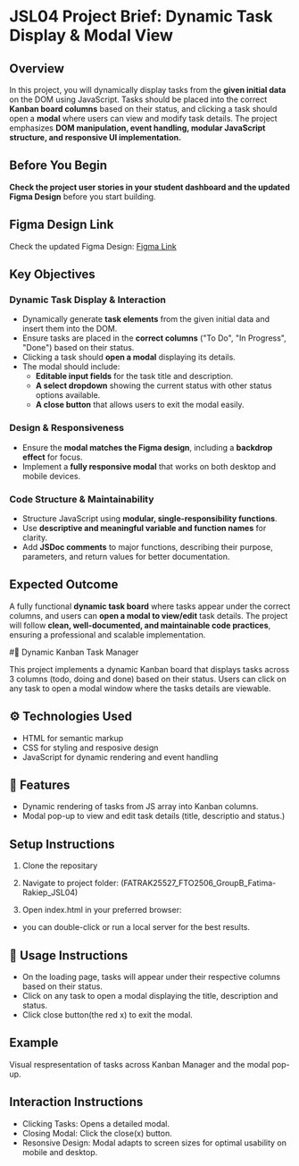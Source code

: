 # JSL04 Project Brief: Dynamic Task Display & Modal View

## Overview

In this project, you will dynamically display tasks from the **given initial data** on the DOM using JavaScript. Tasks should be placed into the correct **Kanban board columns** based on their status, and clicking a task should open a **modal** where users can view and modify task details. The project emphasizes **DOM manipulation, event handling, modular JavaScript structure, and responsive UI implementation.**

## Before You Begin

**Check the project user stories in your student dashboard and the updated Figma Design** before you start building.

## Figma Design Link

Check the updated Figma Design: [Figma Link](https://www.figma.com/design/y7bFCUYL5ZHfPeojACBXg2/Challenges-%7C-JSL?node-id=0-1&p=f&t=Ki0CZk0RAjrk9Fhs-0)

## Key Objectives

### Dynamic Task Display & Interaction

- Dynamically generate **task elements** from the given initial data and insert them into the DOM.
- Ensure tasks are placed in the **correct columns** ("To Do", "In Progress", "Done") based on their status.
- Clicking a task should **open a modal** displaying its details.
- The modal should include:
  - **Editable input fields** for the task title and description.
  - **A select dropdown** showing the current status with other status options available.
  - **A close button** that allows users to exit the modal easily.

### Design & Responsiveness

- Ensure the **modal matches the Figma design**, including a **backdrop effect** for focus.
- Implement a **fully responsive modal** that works on both desktop and mobile devices.

### Code Structure & Maintainability

- Structure JavaScript using **modular, single-responsibility functions**.
- Use **descriptive and meaningful variable and function names** for clarity.
- Add **JSDoc comments** to major functions, describing their purpose, parameters, and return values for better documentation.

## Expected Outcome

A fully functional **dynamic task board** where tasks appear under the correct columns, and users can **open a modal to view/edit** task details. The project will follow **clean, well-documented, and maintainable code practices**, ensuring a professional and scalable implementation.


#🚀 Dynamic Kanban Task Manager

This project implements a dynamic Kanban board that displays tasks across 3 columns (todo, doing and done) based on their status. Users can click on any task to open a modal window where the tasks details are viewable.

## ⚙️ Technologies Used

- HTML for semantic markup
- CSS for styling and resposive design 
- JavaScript for dynamic rendering and event handling

## 🌱 Features

- Dynamic rendering of tasks from JS array into Kanban columns.
- Modal pop-up to view and edit task details (title, descriptio and status.)

## Setup Instructions 

1. Clone the repositary

2. Navigate to project folder:
(FATRAK25527_FTO2506_GroupB_Fatima-Rakiep_JSL04)

3. Open index.html in your preferred browser:
- you can double-click or run a local server for the best results.

## 📃 Usage Instructions 

- On the loading page, tasks will appear under their respective columns based on their status.
- Click on any task to open a modal displaying the title, description and status.
- Click close button(the red x) to exit the modal.

## Example

Visual respresentation of tasks across Kanban Manager and the modal pop-up.

## Interaction Instructions 

- Clicking Tasks: Opens a detailed modal.
- Closing Modal: Click the close(x) button.
- Resonsive Design: Modal adapts to screen sizes for optimal usability on mobile and desktop.